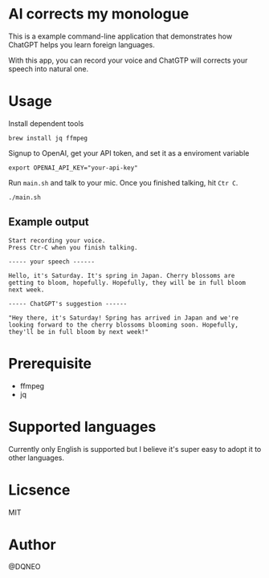 # AI corrects my monologue

This is a example command-line application that demonstrates how ChatGPT helps you learn foreign languages.

With this app, you can record your voice and ChatGTP will corrects your speech into natural one.

# Usage

Install dependent tools

```
brew install jq ffmpeg
```

Signup to OpenAI, get your API token, and set it as a enviroment variable
```
export OPENAI_API_KEY="your-api-key"
```

Run `main.sh` and talk to your mic. Once you finished talking, hit `Ctr C`.
```
./main.sh
```

## Example output

```
Start recording your voice.
Press Ctr-C when you finish talking.

----- your speech ------

Hello, it's Saturday. It's spring in Japan. Cherry blossoms are getting to bloom, hopefully. Hopefully, they will be in full bloom next week.

----- ChatGPT's suggestion ------

"Hey there, it's Saturday! Spring has arrived in Japan and we're looking forward to the cherry blossoms blooming soon. Hopefully, they'll be in full bloom by next week!"
```

# Prerequisite
* ffmpeg
* jq

# Supported languages

Currently only English is supported but I believe it's super easy to adopt it to other languages.

# Licsence
MIT

# Author
@DQNEO

